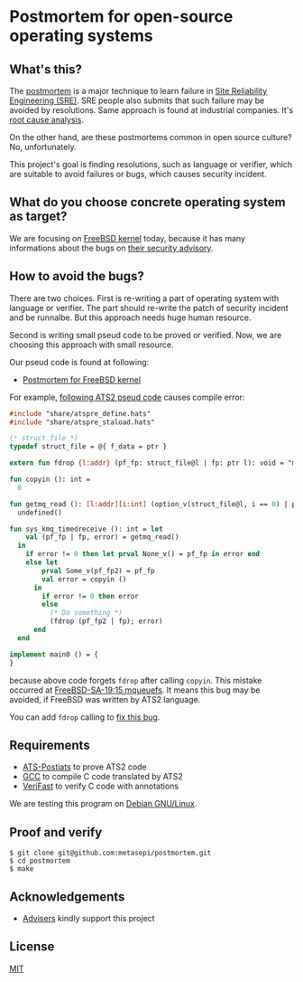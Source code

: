 # Postmortem for open-source operating systems

## What's this?

The [postmortem](https://landing.google.com/sre/sre-book/chapters/postmortem-culture/) is a major technique to learn failure in [Site Reliability Engineering (SRE)](https://en.wikipedia.org/wiki/Site_Reliability_Engineering).
SRE people also submits that such failure may be avoided by resolutions.
Same approach is found at industrial companies.
It's [root cause analysis](https://en.wikipedia.org/wiki/Root_cause_analysis).

On the other hand, are these postmortems common in open source culture?
No, unfortunately.

This project's goal is finding resolutions, such as language or verifier, which are suitable to avoid failures or bugs, which causes security incident.

## What do you choose concrete operating system as target?

We are focusing on [FreeBSD kernel](https://github.com/freebsd/freebsd/tree/master/sys) today, because it has many informations about the bugs on [their security advisory](https://www.freebsd.org/security/advisories.html).

## How to avoid the bugs?

There are two choices.
First is re-writing a part of operating system with language or verifier.
The part should re-write the patch of security incident and be runnalbe.
But this approach needs huge human resource.

Second is writing small pseud code to be proved or verified.
Now, we are choosing this approach with small resource.

Our pseud code is found at following:

* [Postmortem for FreeBSD kernel](./Security-Advisory/FreeBSD-kernel)

For example, [following ATS2 pseud code](./Security-Advisory/FreeBSD-kernel/FreeBSD-SA-19:15.mqueuefs/Resolution/ATS2/error/main.dats) causes compile error:

```ats
#include "share/atspre_define.hats"
#include "share/atspre_staload.hats"

(* struct file *)
typedef struct_file = @{ f_data = ptr }

extern fun fdrop {l:addr} (pf_fp: struct_file@l | fp: ptr l): void = "mac#free"

fun copyin (): int =
  0

fun getmq_read (): [l:addr][i:int] (option_v(struct_file@l, i == 0) | ptr l, int i) =
  undefined()

fun sys_kmq_timedreceive (): int = let
    val (pf_fp | fp, error) = getmq_read()
  in
    if error != 0 then let prval None_v() = pf_fp in error end
    else let
        prval Some_v(pf_fp2) = pf_fp
        val error = copyin ()
      in
        if error != 0 then error
        else
          (* Do something *)
          (fdrop (pf_fp2 | fp); error)
      end
  end

implement main0 () = {
}
```

because above code forgets `fdrop` after calling `copyin`.
This mistake occurred at [FreeBSD-SA-19:15.mqueuefs](./Security-Advisory/FreeBSD-kernel/FreeBSD-SA-19:15.mqueuefs).
It means this bug may be avoided, if FreeBSD was written by ATS2 language.

You can add `fdrop` calling to [fix this bug](./Security-Advisory/FreeBSD-kernel/FreeBSD-SA-19:15.mqueuefs/Resolution/ATS2/fix/main.dats).

## Requirements

* [ATS-Postiats](http://www.ats-lang.org/) to prove ATS2 code
* [GCC](https://gcc.gnu.org/) to compile C code translated by ATS2
* [VeriFast](https://github.com/verifast/verifast) to verify C code with annotations

We are testing this program on [Debian GNU/Linux](https://www.debian.org/).

## Proof and verify

```
$ git clone git@github.com:metasepi/postmortem.git
$ cd postmortem
$ make
```

## Acknowledgements

* [Advisers](./Adviser.md) kindly support this project

## License

[MIT](./LICENSE)
